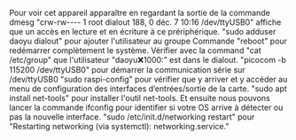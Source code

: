 Pour voir cet appareil apparaître en regardant la sortie de la commande dmesg
"crw-rw---- 1 root dialout 188, 0 déc.   7 10:16 /dev/ttyUSB0" affiche que un accès en lecture et en écriture à ce prériphérique.
"sudo adduser daoyu dialout" pour ajouter l'utilisateur au groupe
Commande "reboot" pour redémarrer complètement le système. Vérifier avec la command "cat /etc/group" que l'utilisateur "daoyu:x:1000:" est dans le dialout.
"picocom -b 115200 /dev/ttyUSB0" pour démarrer la communication série sur /dev/ttyUSB0
"sudo raspi-config" pour vérifier que y arriver et y accéder au menu de configuration des interfaces d’entrées/sortie de la carte.
"sudo apt install net-tools" pour installer l'outil net-tools. Et ensuite nous pouvons lancer la commande ifconfig pour identifier si votre OS arrive à détecter ou pas la nouvelle interface.
"sudo /etc/init.d/networking restart" pour "Restarting networking (via systemctl): networking.service."

